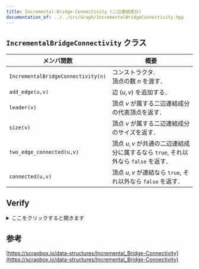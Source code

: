 ```yaml
---
title: Incremental-Bridge-Connectivity (二辺連結成分)
documentation_of: ../../src/Graph/IncrementalBridgeConnectivity.hpp
---
```


## `IncrementalBridgeConnectivity` クラス

|メンバ関数|概要|
|---|---|
|`IncrementalBridgeConnectivity(n)`|コンストラクタ. <br> 頂点の数 $n$ を渡す．|
|`add_edge(u,v)`|辺 $(u,v)$ を追加する．|
|`leader(v)`|頂点 $v$ が属する二辺連結成分の代表頂点を返す．|
|`size(v)`|頂点 $v$ が属する二辺連結成分のサイズを返す．|
|`two_edge_connected(u,v)`|頂点 $u,v$ が共通の二辺連結成分に属するなら `true`, それ以外なら `false` を返す．|
|`connected(u,v)`|頂点 $u,v$ が連結なら `true`, それ以外なら `false` を返す．|

## Verify
<details>
<summary>ここをクリックすると開きます</summary>

<input disabled type="checkbox"> [AtCoder Regular Contest 039 D - 旅行会社高橋君](https://atcoder.jp/contests/arc039/tasks/arc039_d)

</details>

## 参考
[https://scrapbox.io/data-structures/Incremental_Bridge-Connectivity](https://scrapbox.io/data-structures/Incremental_Bridge-Connectivity)